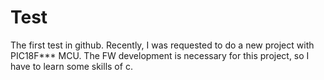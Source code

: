 # Test
The first test in github.
Recently, I was requested to do a new project with PIC18F*** MCU.
The FW development is necessary for this project, so I have to learn some skills of c.

